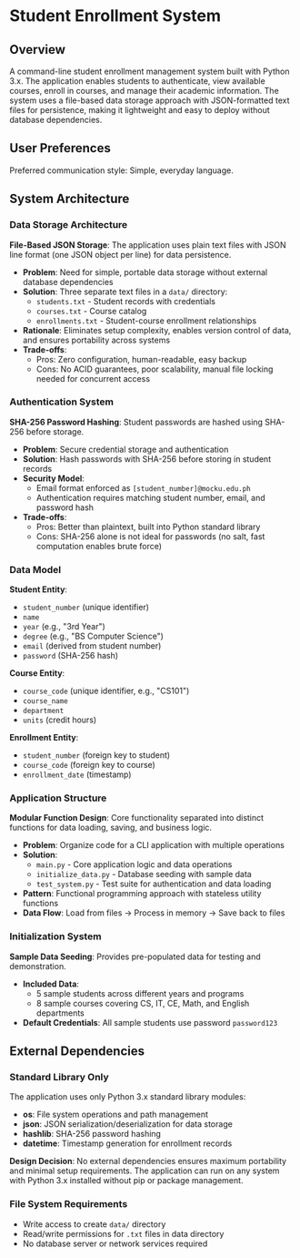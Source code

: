 # Student Enrollment System

## Overview

A command-line student enrollment management system built with Python 3.x. The application enables students to authenticate, view available courses, enroll in courses, and manage their academic information. The system uses a file-based data storage approach with JSON-formatted text files for persistence, making it lightweight and easy to deploy without database dependencies.

## User Preferences

Preferred communication style: Simple, everyday language.

## System Architecture

### Data Storage Architecture

**File-Based JSON Storage**: The application uses plain text files with JSON line format (one JSON object per line) for data persistence.

- **Problem**: Need for simple, portable data storage without external database dependencies
- **Solution**: Three separate text files in a `data/` directory:
  - `students.txt` - Student records with credentials
  - `courses.txt` - Course catalog
  - `enrollments.txt` - Student-course enrollment relationships
- **Rationale**: Eliminates setup complexity, enables version control of data, and ensures portability across systems
- **Trade-offs**: 
  - Pros: Zero configuration, human-readable, easy backup
  - Cons: No ACID guarantees, poor scalability, manual file locking needed for concurrent access

### Authentication System

**SHA-256 Password Hashing**: Student passwords are hashed using SHA-256 before storage.

- **Problem**: Secure credential storage and authentication
- **Solution**: Hash passwords with SHA-256 before storing in student records
- **Security Model**: 
  - Email format enforced as `[student_number]@mocku.edu.ph`
  - Authentication requires matching student number, email, and password hash
- **Trade-offs**:
  - Pros: Better than plaintext, built into Python standard library
  - Cons: SHA-256 alone is not ideal for passwords (no salt, fast computation enables brute force)

### Data Model

**Student Entity**:
- `student_number` (unique identifier)
- `name`
- `year` (e.g., "3rd Year")
- `degree` (e.g., "BS Computer Science")
- `email` (derived from student number)
- `password` (SHA-256 hash)

**Course Entity**:
- `course_code` (unique identifier, e.g., "CS101")
- `course_name`
- `department`
- `units` (credit hours)

**Enrollment Entity**:
- `student_number` (foreign key to student)
- `course_code` (foreign key to course)
- `enrollment_date` (timestamp)

### Application Structure

**Modular Function Design**: Core functionality separated into distinct functions for data loading, saving, and business logic.

- **Problem**: Organize code for a CLI application with multiple operations
- **Solution**: 
  - `main.py` - Core application logic and data operations
  - `initialize_data.py` - Database seeding with sample data
  - `test_system.py` - Test suite for authentication and data loading
- **Pattern**: Functional programming approach with stateless utility functions
- **Data Flow**: Load from files → Process in memory → Save back to files

### Initialization System

**Sample Data Seeding**: Provides pre-populated data for testing and demonstration.

- **Included Data**:
  - 5 sample students across different years and programs
  - 8 sample courses covering CS, IT, CE, Math, and English departments
- **Default Credentials**: All sample students use password `password123`

## External Dependencies

### Standard Library Only

The application uses only Python 3.x standard library modules:

- **os**: File system operations and path management
- **json**: JSON serialization/deserialization for data storage
- **hashlib**: SHA-256 password hashing
- **datetime**: Timestamp generation for enrollment records

**Design Decision**: No external dependencies ensures maximum portability and minimal setup requirements. The application can run on any system with Python 3.x installed without pip or package management.

### File System Requirements

- Write access to create `data/` directory
- Read/write permissions for `.txt` files in data directory
- No database server or network services required
